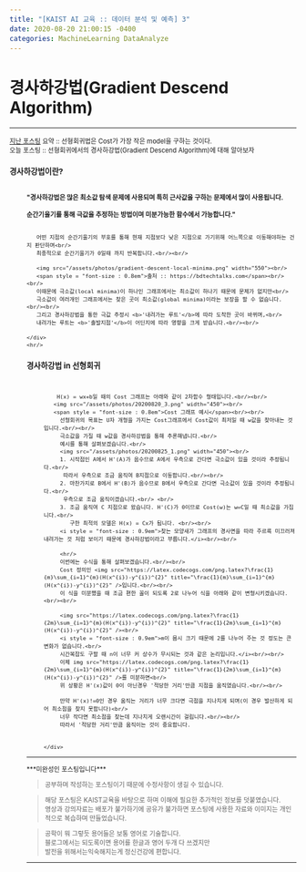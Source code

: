 ```yaml
---
title: "[KAIST AI 교육 :: 데이터 분석 및 예측] 3"
date: 2020-08-20 21:00:15 -0400
categories: MachineLearning DataAnalyze
---
```

# 경사하강법(Gradient Descend Algorithm)

<hr/>
<div style = "font-size :0.8em">
  <a href = "https://can019.github.io/machinelearning/dataanalyze/MachineLearning-AI-2/">지난 포스팅</a> 요약 :: 선형회귀법은 Cost가 가장 작은 model을 구하는 것이다. <br/>
  오늘 포스팅 :: 선형회귀에서의 경사하강법(Gradient Descend Algorithm)에 대해 알아보자
  <div>
    <h3 style = "font-size :1.2em"> 경사하강법이란?</h3><br/>
    <div style = "margin-left : 30px">
       <b>"경사하강법은 많은 최소값 탐색 문제에 사용되며 특히 근사값을 구하는 문제에서 많이 사용됩니다.<br/><br/>
       순간기울기를 통해 극값을 추정하는 방법이며 미분가능한 함수에서 가능합니다."</b><br/><br/>
       
       어떤 지점의 순간기울기의 부호를 통해 현재 지점보다 낮은 지점으로 가기위해 어느쪽으로 이동해야하는 건지 판단하며<br/>
       최종적으로 순간기울기가 0일때 까지 반복합니다.<br/><br/>

       <img src="/assets/photos/gradient-descent-local-minima.png" width="550"><br/>
       <span style = "font-size : 0.8em">출처 :: https://bdtechtalks.com</span><br/><br/>
       이때문에 극소값(local minima)이 하나인 그래프에서는 최소값이 하나기 때문에 문제가 없지만<br/>
       극소값이 여러개인 그래프에서는 찾은 곳이 최소값(global minima)이라는 보장을 할 수 없습니다.<br/><br/>
       그리고 경사하강법을 통한 극값 추정시 <b>'내려가는 루트'</b>에 따라 도착한 곳이 바뀌며,<br/>
       내려가는 루트는 <b>'출발지점'</b>이 어딘지에 따라 영향을 크게 받습니다.<br/><br/>
       
    </div>
    <hr/>
  <div>
    <h3 style = "font-size :1.2em"> 경사하강법 in 선형회귀</h3><br/>
    <div style = "margin-left : 30px">
        
        H(x) = wx+b일 때의 Cost 그래프는 아래와 같이 2차함수 형태입니다.<br/><br/>
       <img src="/assets/photos/20200820_3.png" width="450"><br/>
       <span style = "font-size : 0.8em">Cost 그래프 예시</span><br/><br/>
         선형회귀의 목표는 U자 개형을 가지는 Cost그래프에서 Cost값이 최저일 때 w값을 찾아내는 것입니다.<br/><br/>
         극소값을 가질 때 w값을 경사하강법을 통해 추론해냅니다.<br/>
         예시를 통해 살펴보겠습니다.<br/>
         <img src="/assets/photos/20200825_1.png" width="450"><br/>
         1. 시작점인 A에서 H'(A)가 음수므로 A에서 우측으로 간다면 극소값이 있을 것이라 추정됩니다.<br/>
          따라서 우측으로 조금 움직여 B지점으로 이동합니다.<br/><br/>
         2. 마찬가지로 B에서 H'(B)가 음수므로 B에서 우측으로 간다면 극소값이 있을 것이라 추정됩니다.<br/>
          우측으로 조금 움직이겠습니다.<br/> <br/> 
         3. 조금 움직여 C 지점으로 왔습니다. H'(C)가 0이므로 Cost(w)는 w=C일 때 최소값을 가집니다.<br/>
            구한 최적의 모델은 H(x) = Cx가 됩니다. <br/><br/>
         <i style = "font-size : 0.9em">찾는 모양새가 그래프의 경사면을 따라 주르륵 미끄러져 내려가는 것 처럼 보이기 때문에 경사하강법이라고 부릅니다.</i><br/><br/>
        
         <hr/>
         이번에는 수식을 통해 살펴보겠습니다.<br/><br/>
         Cost 정의인 <img src="https://latex.codecogs.com/png.latex?\frac{1}{m}\sum_{i=1}^{m}(H(x^{i})-y^{i})^{2}" title="\frac{1}{m}\sum_{i=1}^{m}(H(x^{i})-y^{i})^{2}" />입니다.<br/><br/>
         이 식을 미분했을 때 조금 편한 꼴이 되도록 2로 나누어 식을 아래와 같이 변형시키겠습니다.<br/><br/>
         
         <img src="https://latex.codecogs.com/png.latex?\frac{1}{2m}\sum_{i=1}^{m}(H(x^{i})-y^{i})^{2}" title="\frac{1}{2m}\sum_{i=1}^{m}(H(x^{i})-y^{i})^{2}" /><br/>
         <i style = "font-size : 0.9em">m이 몹시 크기 때문에 2를 나누어 주는 것 정도는 큰 변화가 없습니다.<br/>
         시간복잡도 구할 때 n이 너무 커 상수가 무시되는 것과 같은 논리입니다.</i><br/><br/>
         이제 img src="https://latex.codecogs.com/png.latex?\frac{1}{2m}\sum_{i=1}^{m}(H(x^{i})-y^{i})^{2}" title="\frac{1}{2m}\sum_{i=1}^{m}(H(x^{i})-y^{i})^{2}" />를 미분하면<br/>
         위 상황은 H'(x)값이 0이 아닌경우 '적당한 거리'만큼 지점을 움직였습니다.<br/><br/>
        
         만약 H'(x)!=0인 경우 움직는 거리가 너무 크다면 극점을 지나치게 되며(이 경우 발산하게 되어 최소점을 찾지 못합니다)<br/>
         너무 작다면 최소점을 찾는데 지나치게 오랜시간이 걸립니다.<br/><br/>
         따라서 '적당한 거리'만큼 움직이는 것이 중요합니다.
         
        
    </div>
  </div>
 </div>


  <hr/>
  ***미완성인 포스팅입니다***<br/>
   <blockquote> 공부하며 작성하는 포스팅이기 때문에 수정사항이 생길 수 있습니다. </blockquote>
  <blockquote>해당 포스팅은 KAIST교육을 바탕으로 하며 이해에 필요한 추가적인 정보를 덧붙였습니다.<br/>
  영상과 강의자료는 배포가 불가하기에 공유가 불가하면 포스팅에 사용한 자료와 이미지는 개인적으로 복습하며 만들었습니다. </blockquote>
  <blockquote> 공학이 뭐 그렇듯 용어들은 보통 영어로 기술합니다.<br/>
    블로그에서는 되도록이면 용어를 한글과 영어 두개 다 쓰겠지만<br/>
    발전을 위해서는익숙해지는게 정신건강에 편합니다.
  </blockquote>
  <hr/>
</div>
